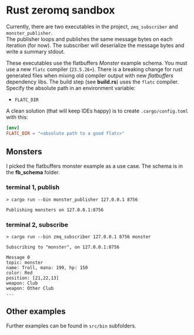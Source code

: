 # Rust zeromq sandbox

Currently, there are two executables in the project, `zmq_subscriber` and `monster_publisher`.  
The publisher loops and publishes the same message bytes on each iteration (for now). The subscriber
will deserialize the message bytes and write a summary stdout.

These executables use the flatbuffers *Monster* example schema.  You must use a new `flatc` compiler (`23.5.26+`). 
There is a breaking change for rust generated files when mixing old compiler output with new
_flatbuffers_ dependency libs. The build step (see **build.rs**) uses the `flatc` compiler. Specify the
absolute path in an environment variable:
 - `FLATC_DIR`

A clean solution (that will keep IDEs happy) is to create `.cargo/config.toml` with this:
```toml
[env]
FLATC_DIR = "<absolute path to a good flatc>"
```

## Monsters
I picked the flatbuffers monster example as a use case.  The schema is in the **fb_schema** folder. 

### terminal 1, publish

```console
> cargo run --bin monster_publisher 127.0.0.1 8756

Publishing monsters on 127.0.0.1:8756

```

### terminal 2, subscribe

```console
> cargo run --bin zmq_subscriber 127.0.0.1 8756 monster

Subscribing to "monster", on 127.0.0.1:8756

Message 0
topic: monster
name: Troll, mana: 199, hp: 150
color: Red
position: [21,22,13]
weapon: Club
weapon: Other Club
...
```

## Other examples
Further examples can be found in `src/bin` subfolders. 